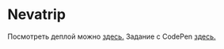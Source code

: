 # Nevatrip
Посмотреть деплой можно [здесь.](https://shortytapki.github.io/nevatrip/)
Задание с CodePen [здесь.](https://codepen.io/shortytapki-the-reactor/pen/vYrYmap)
